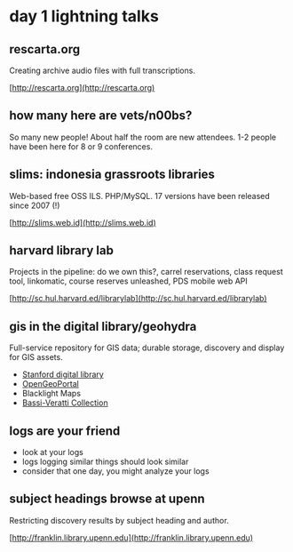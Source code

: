 # day 1 lightning talks

## rescarta.org

Creating archive audio files with full transcriptions.

[http://rescarta.org](http://rescarta.org)

## how many here are vets/n00bs?

So many new people! About half the room are new attendees. 1-2 people have been here for 8 or 9 conferences.

## slims: indonesia grassroots libraries

Web-based free OSS ILS. PHP/MySQL. 17 versions have been released since 2007 (!)

[http://slims.web.id](http://slims.web.id)

## harvard library lab

Projects in the pipeline: do we own this?, carrel reservations, class request tool, linkomatic, course reserves unleashed, PDS mobile web API

[http://sc.hul.harvard.ed/librarylab](http://sc.hul.harvard.ed/librarylab)

## gis in the digital library/geohydra

Full-service repository for GIS data; durable storage, discovery and display for GIS assets.

 - [Stanford digital library](https://github.com/sul-dlss)
 - [OpenGeoPortal](http://opengeoportal.org)
 - Blacklight Maps
 - [Bassi-Veratti Collection](http://bv.standford.edu)

## logs are your friend

 - look at your logs
 - logs logging similar things should look similar
 - consider that one day, you might analyze your logs

## subject headings browse at upenn

Restricting discovery results by subject heading and author. 

[http://franklin.library.upenn.edu](http://franklin.library.upenn.edu)